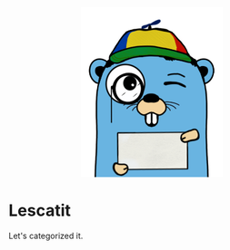 <p align="center">
  <img width="250" height="300" src="images/logo.png">
</p>

# Lescatit
Let's categorized it.
